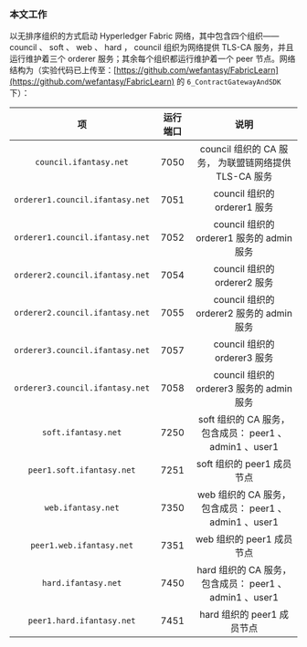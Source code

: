 ### 本文工作
以无排序组织的方式启动 Hyperledger Fabric 网络，其中包含四个组织—— council 、 soft 、 web 、 hard ， council 组织为网络提供 TLS-CA 服务，并且运行维护着三个 orderer 服务；其余每个组织都运行维护着一个 peer 节点。网络结构为（实验代码已上传至：[https://github.com/wefantasy/FabricLearn](https://github.com/wefantasy/FabricLearn) 的 `6_ContractGatewayAndSDK` 下）：    

|               项                | 运行端口 |                           说明                           |
| :-----------------------------: | :------: | :------------------------------------------------------: |
|     `council.ifantasy.net`      |   7050   |  council 组织的 CA 服务， 为联盟链网络提供 TLS-CA 服务   |
| `orderer1.council.ifantasy.net` |   7051   |               council 组织的 orderer1 服务               |
| `orderer1.council.ifantasy.net` |   7052   |        council 组织的 orderer1 服务的 admin 服务         |
| `orderer2.council.ifantasy.net` |   7054   |               council 组织的 orderer2 服务               |
| `orderer2.council.ifantasy.net` |   7055   |        council 组织的 orderer2 服务的 admin 服务         |
| `orderer3.council.ifantasy.net` |   7057   |               council 组织的 orderer3 服务               |
| `orderer3.council.ifantasy.net` |   7058   |        council 组织的 orderer3 服务的 admin 服务         |
|       `soft.ifantasy.net`       |   7250   | soft 组织的 CA 服务， 包含成员： peer1 、 admin1 、user1 |
|    `peer1.soft.ifantasy.net`    |   7251   |                soft 组织的 peer1 成员节点                |
|       `web.ifantasy.net`        |   7350   | web 组织的 CA 服务， 包含成员： peer1 、 admin1 、user1  |
|    `peer1.web.ifantasy.net`     |   7351   |                web 组织的 peer1 成员节点                 |
|       `hard.ifantasy.net`       |   7450   | hard 组织的 CA 服务， 包含成员： peer1 、 admin1 、user1 |
|    `peer1.hard.ifantasy.net`    |   7451   |                hard 组织的 peer1 成员节点                |